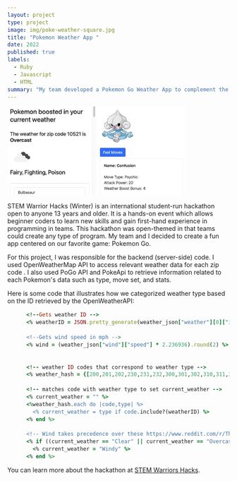 ```yaml
---
layout: project
type: project
image: img/poke-weather-square.jpg
title: "Pokemon Weather App "
date: 2022
published: true
labels:
  - Ruby
  - Javascript
  - HTML
summary: "My team developed a Pokemon Go Weather App to complement the Pokemon Go game app for the Winter STEM Warrior Hacks Hackathon."
---
```


<div class="text-center p-4">
  <img width="200px" src="../img/poke-weather-square2.jpg" class="img-thumbnail" >
  <img width="200px" src="../img/poke-weather-square3.jpg" class="img-thumbnail" >
</div>

STEM Warrior Hacks (Winter) is an international student-run hackathon open to anyone 13 years and older. It is a hands-on event which allows beginner coders to learn new skills and gain first-hand experience in programming in teams. This hackathon was open-themed in that teams could create any type of program. My team and I decided to create a fun app centered on our favorite game: Pokemon Go.

For this project, I  was responsible for the backend (server-side) code. I used OpenWeatherMap API to access relevant weather data for each zip code . I also used PoGo API and PokeApi to retrieve information related to each Pokemon's data such as type, move set, and stats. 


Here is some code that illustrates how we categorized weather type based on the ID retrieved by the OpenWeatherAPI:

```ruby
      <!--Gets weather ID -->
      <% weatherID = JSON.pretty_generate(weather_json["weather"][0]["id"]).to_i  %>

      <!--Gets wind speed in mph -->
      <% wind = (weather_json["wind"]["speed"] * 2.236936).round(2) %>


      <!-- weather ID codes that correspond to weather type -->
      <% weather_hash = {[200,201,202,230,231,232,300,301,302,310,311,312,313,314,321,500,501,502,503,504,511,520,521,522,531] => "Rainy",[600,601,602,611,612,613,615,616,620,621,622] => "Snow", [800] => "Clear", [804] => "Overcast",[801,802,803] => "Partly Cloudy",[701,741] => "Fog"} %>

      <!-- matches code with weather type to set current_weather -->
      <% current_weather = "" %>
      <%weather_hash.each do |code,type| %>
        <% current_weather = type if code.include?(weatherID) %>
      <% end %>

      <!-- Wind takes precedence over these https://www.reddit.com/r/TheSilphRoad/comments/amb4ki/predicting_ingame_weather_yes_you_can/-->  
      <% if ((current_weather == "Clear" || current_weather == "Overcast" || current_weather == "Partly Cloudy") && wind >= 55) %>
        <% current_weather = "Windy" %>
      <% end %>
```

You can learn more about the hackathon at [STEM Warriors Hacks](https://manoa.hawaii.edu/news/article.php?aId=2857](https://stemwarriorhacks-winter.devpost.com/)).
